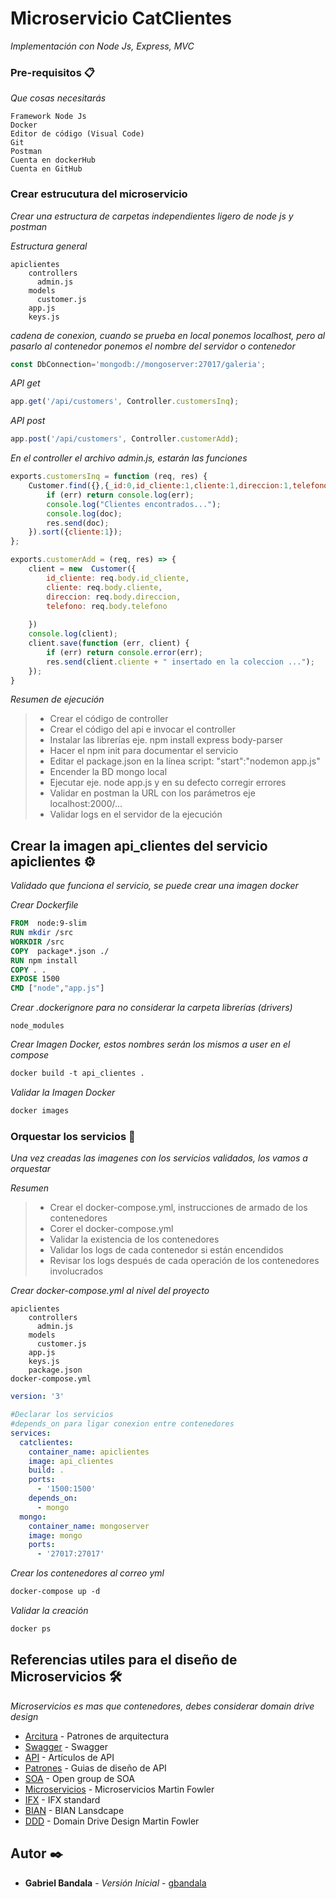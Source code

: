 # Microservicio CatClientes

_Implementación con Node Js, Express, MVC_

### Pre-requisitos 📋

_Que cosas necesitarás_

```
Framework Node Js
Docker
Editor de código (Visual Code)
Git
Postman
Cuenta en dockerHub
Cuenta en GitHub
```
### Crear estrucutura del microservicio

_Crear una estructura de carpetas independientes ligero de node js y postman_


_Estructura general_

```
apiclientes
    controllers
      admin.js
    models
      customer.js
    app.js
    keys.js
```

_cadena de conexion, cuando se prueba en local ponemos localhost, pero al pasarlo al contenedor ponemos el nombre del servidor o contenedor_

```javascript
const DbConnection='mongodb://mongoserver:27017/galeria';
```
_API get_

```javascript
app.get('/api/customers', Controller.customersInq);
```
_API post_

```javascript
app.post('/api/customers', Controller.customerAdd);
```

_En el controller el archivo admin.js, estarán las funciones_

```javascript
exports.customersInq = function (req, res) {
    Customer.find({},{_id:0,id_cliente:1,cliente:1,direccion:1,telefono:1},function (err, doc) {
        if (err) return console.log(err);
        console.log("Clientes encontrados...");
        console.log(doc);
        res.send(doc);
    }).sort({cliente:1});
};

exports.customerAdd = (req, res) => {
    client = new  Customer({
        id_cliente: req.body.id_cliente,
        cliente: req.body.cliente,
        direccion: req.body.direccion,
        telefono: req.body.telefono
        
    })
    console.log(client);
    client.save(function (err, client) {
        if (err) return console.error(err);
        res.send(client.cliente + " insertado en la coleccion ...");
    });
}
```
_Resumen de ejecución_

> * Crear el código de controller
> * Crear el código del api e invocar el controller
> * Instalar las librerías eje. npm install express body-parser
> * Hacer el npm init para documentar el servicio
> * Editar el package.json en la línea script: "start":"nodemon app.js"
> * Encender la BD mongo local
> * Ejecutar eje. node app.js y en su defecto corregir errores
> * Validar en postman la URL con los parámetros eje localhost:2000/...
> * Validar logs en el servidor de la ejecución


## Crear la imagen api_clientes del servicio apiclientes  ⚙️

_Validado que funciona el servicio, se puede crear una imagen docker_

_Crear Dockerfile_

```Dockerfile
FROM  node:9-slim
RUN mkdir /src
WORKDIR /src
COPY  package*.json ./
RUN npm install
COPY . .
EXPOSE 1500
CMD ["node","app.js"]
```

_Crear .dockerignore para no considerar la carpeta librerías (drivers)_

```
node_modules
```

_Crear Imagen Docker, estos nombres serán los mismos a user en el compose_

```Dockerfile
docker build -t api_clientes .
```

_Validar la Imagen Docker_

```Dockerfile
docker images
```

### Orquestar los servicios 🔩

_Una vez creadas las imagenes con los servicios validados, los vamos a orquestar_

_Resumen_

> * Crear el docker-compose.yml, instrucciones de armado de los contenedores
> * Corer el docker-compose.yml
> * Validar la existencia de los contenedores
> * Validar los logs de cada contenedor si están encendidos
> * Revisar los logs después de cada operación de los contenedores involucrados

_Crear docker-compose.yml al nivel del proyecto_

```
apiclientes
    controllers
      admin.js
    models
      customer.js
    app.js
    keys.js
    package.json
docker-compose.yml
```

```yml
version: '3'

#Declarar los servicios
#depends_on para ligar conexion entre contenedores
services:
  catclientes:
    container_name: apiclientes
    image: api_clientes
    build: .
    ports:
      - '1500:1500' 
    depends_on:
      - mongo
  mongo:
    container_name: mongoserver
    image: mongo
    ports:
      - '27017:27017'
```

_Crear los contenedores al correo yml_

```Dockerfile
docker-compose up -d
```

_Validar la creación_

```Dockerfile
docker ps
```

## Referencias utiles para el diseño de Microservicios 🛠️

_Microservicios es mas que contenedores, debes considerar domain drive design_

* [Arcitura](https://patterns.arcitura.com/soa-patterns/design_patterns/overview) - Patrones de arquitectura
* [Swagger](http://petstore.swagger.io/) - Swagger
* [API](https://apievangelist.com) - Artículos de API
* [Patrones](http://apistylebook.com/) - Guias de diseño de API
* [SOA](https://publications.opengroup.org/white-papers/soa) - Open group de SOA
* [Microservicios](https://martinfowler.com/articles/microservices.html) - Microservicios Martin Fowler
* [IFX](https://bms.ifxforum.org/rel2_4/content/contents.jsp) -  IFX standard
* [BIAN](https://bian.org/servicelandscape/) -  BIAN Lansdcape
* [DDD](https://martinfowler.com/tags/domain%20driven%20design.html) -  Domain Drive Design Martin Fowler


## Autor ✒️

* **Gabriel Bandala** - *Versión Inicial* - [gbandala](https://github.com/gbandala/)



